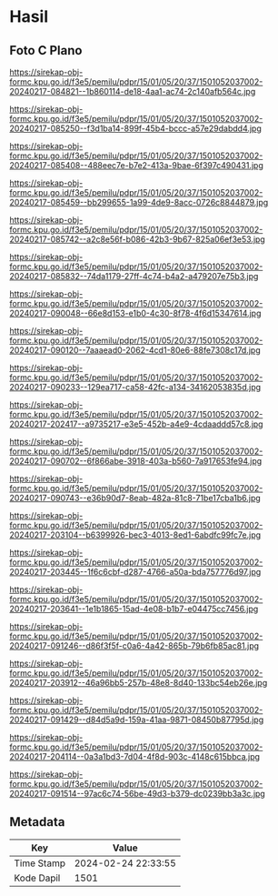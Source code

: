 # Hasil

## Foto C Plano

https://sirekap-obj-formc.kpu.go.id/f3e5/pemilu/pdpr/15/01/05/20/37/1501052037002-20240217-084821--1b860114-de18-4aa1-ac74-2c140afb564c.jpg

https://sirekap-obj-formc.kpu.go.id/f3e5/pemilu/pdpr/15/01/05/20/37/1501052037002-20240217-085250--f3d1ba14-899f-45b4-bccc-a57e29dabdd4.jpg

https://sirekap-obj-formc.kpu.go.id/f3e5/pemilu/pdpr/15/01/05/20/37/1501052037002-20240217-085408--488eec7e-b7e2-413a-9bae-6f397c490431.jpg

https://sirekap-obj-formc.kpu.go.id/f3e5/pemilu/pdpr/15/01/05/20/37/1501052037002-20240217-085459--bb299655-1a99-4de9-8acc-0726c8844879.jpg

https://sirekap-obj-formc.kpu.go.id/f3e5/pemilu/pdpr/15/01/05/20/37/1501052037002-20240217-085742--a2c8e56f-b086-42b3-9b67-825a06ef3e53.jpg

https://sirekap-obj-formc.kpu.go.id/f3e5/pemilu/pdpr/15/01/05/20/37/1501052037002-20240217-085832--74da1179-27ff-4c74-b4a2-a479207e75b3.jpg

https://sirekap-obj-formc.kpu.go.id/f3e5/pemilu/pdpr/15/01/05/20/37/1501052037002-20240217-090048--66e8d153-e1b0-4c30-8f78-4f6d15347614.jpg

https://sirekap-obj-formc.kpu.go.id/f3e5/pemilu/pdpr/15/01/05/20/37/1501052037002-20240217-090120--7aaaead0-2062-4cd1-80e6-88fe7308c17d.jpg

https://sirekap-obj-formc.kpu.go.id/f3e5/pemilu/pdpr/15/01/05/20/37/1501052037002-20240217-090233--129ea717-ca58-42fc-a134-34162053835d.jpg

https://sirekap-obj-formc.kpu.go.id/f3e5/pemilu/pdpr/15/01/05/20/37/1501052037002-20240217-202417--a9735217-e3e5-452b-a4e9-4cdaaddd57c8.jpg

https://sirekap-obj-formc.kpu.go.id/f3e5/pemilu/pdpr/15/01/05/20/37/1501052037002-20240217-090702--6f866abe-3918-403a-b560-7a917653fe94.jpg

https://sirekap-obj-formc.kpu.go.id/f3e5/pemilu/pdpr/15/01/05/20/37/1501052037002-20240217-090743--e36b90d7-8eab-482a-81c8-71be17cba1b6.jpg

https://sirekap-obj-formc.kpu.go.id/f3e5/pemilu/pdpr/15/01/05/20/37/1501052037002-20240217-203104--b6399926-bec3-4013-8ed1-6abdfc99fc7e.jpg

https://sirekap-obj-formc.kpu.go.id/f3e5/pemilu/pdpr/15/01/05/20/37/1501052037002-20240217-203445--1f6c6cbf-d287-4766-a50a-bda757776d97.jpg

https://sirekap-obj-formc.kpu.go.id/f3e5/pemilu/pdpr/15/01/05/20/37/1501052037002-20240217-203641--1e1b1865-15ad-4e08-b1b7-e04475cc7456.jpg

https://sirekap-obj-formc.kpu.go.id/f3e5/pemilu/pdpr/15/01/05/20/37/1501052037002-20240217-091246--d86f3f5f-c0a6-4a42-865b-79b6fb85ac81.jpg

https://sirekap-obj-formc.kpu.go.id/f3e5/pemilu/pdpr/15/01/05/20/37/1501052037002-20240217-203912--46a96bb5-257b-48e8-8d40-133bc54eb26e.jpg

https://sirekap-obj-formc.kpu.go.id/f3e5/pemilu/pdpr/15/01/05/20/37/1501052037002-20240217-091429--d84d5a9d-159a-41aa-9871-08450b87795d.jpg

https://sirekap-obj-formc.kpu.go.id/f3e5/pemilu/pdpr/15/01/05/20/37/1501052037002-20240217-204114--0a3a1bd3-7d04-4f8d-903c-4148c615bbca.jpg

https://sirekap-obj-formc.kpu.go.id/f3e5/pemilu/pdpr/15/01/05/20/37/1501052037002-20240217-091514--97ac6c74-56be-49d3-b379-dc0239bb3a3c.jpg


## Metadata

| Key        | Value               |
| ---------- | ------------------- |
| Time Stamp | 2024-02-24 22:33:55 |
| Kode Dapil | 1501                |



